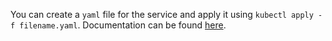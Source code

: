 You can create a `yaml` file for the service and apply it using `kubectl apply -f filename.yaml`.
Documentation can be found [here](https://kubernetes.io/docs/concepts/services-networking/service/).
